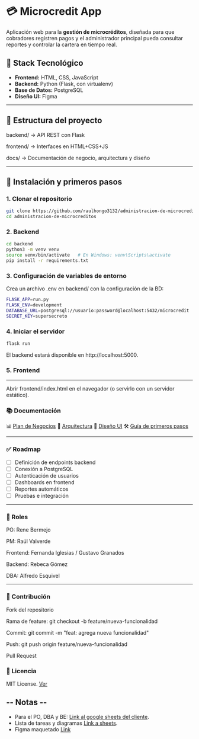 # 💳 Microcredit App

Aplicación web para la **gestión de microcréditos**, diseñada para que cobradores registren pagos y el administrador principal pueda consultar reportes y controlar la cartera en tiempo real.  

## 🚀 Stack Tecnológico

- **Frontend:** HTML, CSS, JavaScript  
- **Backend:** Python (Flask, con virtualenv)  
- **Base de Datos:** PostgreSQL  
- **Diseño UI:** Figma  

---

## 📂 Estructura del proyecto

backend/ → API REST con Flask

frontend/ → Interfaces en HTML+CSS+JS

docs/ → Documentación de negocio, arquitectura y diseño


---

## 🔧 Instalación y primeros pasos

### 1. Clonar el repositorio
```bash
git clone https://github.com/raulhongo3132/administracion-de-microcreditos.git
cd administracion-de-microcreditos
```

### 2. Backend

```bash
cd backend
python3 -m venv venv
source venv/bin/activate   # En Windows: venv\Scripts\activate
pip install -r requirements.txt
```

### 3. Configuración de variables de entorno

Crea un archivo .env en backend/ con la configuración de la BD:

```bash
FLASK_APP=run.py
FLASK_ENV=development
DATABASE_URL=postgresql://usuario:password@localhost:5432/microcredit
SECRET_KEY=supersecreto
```

### 4. Iniciar el servidor
```bash
flask run
```
El backend estará disponible en http://localhost:5000.

### 5. Frontend
---
Abrir frontend/index.html en el navegador (o servirlo con un servidor estático).

### 📚 Documentación

📊 [Plan de Negocios](Documentos/plan_de_negocios.md)
📄 [Arquitectura](Documentos/arquitectura.md)
🎨 [Diseño UI](Documentos/ui-design.md)
🛠 [Guía de primeros pasos](Documentos/primeros_pasos.md)

---
### ✅ Roadmap
- [ ] Definición de endpoints backend
- [ ] Conexión a PostgreSQL
- [ ] Autenticación de usuarios
- [ ] Dashboards en frontend
- [ ] Reportes automáticos
- [ ] Pruebas e integración

---
### 👥 Roles

PO: Rene Bermejo

PM: Raúl Valverde

Frontend: Fernanda Iglesias / Gustavo Granados

Backend: Rebeca Gómez

DBA: Alfredo Esquivel

---
### 🤝 Contribución

Fork del repositorio

Rama de feature: git checkout -b feature/nueva-funcionalidad

Commit: git commit -m "feat: agrega nueva funcionalidad"

Push: git push origin feature/nueva-funcionalidad

Pull Request

### 📜 Licencia

MIT License. [Ver](docs/LICENSE)

## -- Notas --

- Para el PO, DBA y BE: [Link al google sheets del cliente](https://docs.google.com/spreadsheets/d/1zv5CVmtzXvHYGdaY3UP40fK2whJVYFIGNw84OHz_w0c/edit?usp=sharing).
- Lista de tareas y diagramas [Link a sheets](https://docs.google.com/spreadsheets/d/1otMOkEbiK9ZjKtjpQzz7Nzl1j3uJB0RvwW3Z7_zzNr4/edit?usp=sharing).
- Figma maquetado [Link](https://www.figma.com/design/ISTtXyQiLTXbODx6xckYG1/administracion-microcreditos?node-id=0-1&t=HzNzBObUzvOMqFpv-0)
